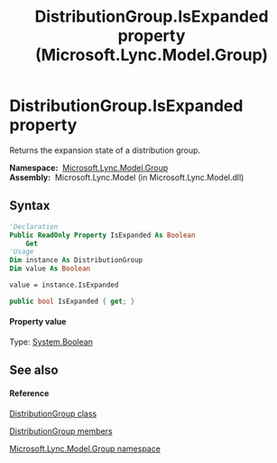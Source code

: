﻿---
title: DistributionGroup.IsExpanded property  (Microsoft.Lync.Model.Group)
TOCTitle: 'IsExpanded property '
ms:assetid: P:Microsoft.Lync.Model.Group.DistributionGroup.IsExpanded_DI_3_UC_OCS14MrefLyncWPF
ms:mtpsurl: https://msdn.microsoft.com/en-us/library/microsoft.lync.model.group.distributiongroup.isexpanded_di_3_uc_ocs14mreflyncwpf(v=office.15)
ms:contentKeyID: 48595257
ms.date: 07/28/2014
mtps_version: v=office.15
f1_keywords:
- Microsoft.Lync.Model.Group.DistributionGroup.IsExpanded
dev_langs:
- CSharp
- JScript
- VB
- other
---

# DistributionGroup.IsExpanded property

Returns the expansion state of a distribution group.

**Namespace:**  [Microsoft.Lync.Model.Group](microsoft-lync-model-group-namespace_2.md)  
**Assembly:**  Microsoft.Lync.Model (in Microsoft.Lync.Model.dll)

## Syntax

``` vb
'Declaration
Public ReadOnly Property IsExpanded As Boolean
    Get
'Usage
Dim instance As DistributionGroup
Dim value As Boolean

value = instance.IsExpanded
```

``` csharp
public bool IsExpanded { get; }
```

#### Property value

Type: [System.Boolean](http://msdn2.microsoft.com/en-us/library/a28wyd50)  

## See also

#### Reference

[DistributionGroup class](distributiongroup-class-microsoft-lync-model-group_2.md)

[DistributionGroup members](distributiongroup-members-microsoft-lync-model-group_2.md)

[Microsoft.Lync.Model.Group namespace](microsoft-lync-model-group-namespace_2.md)

